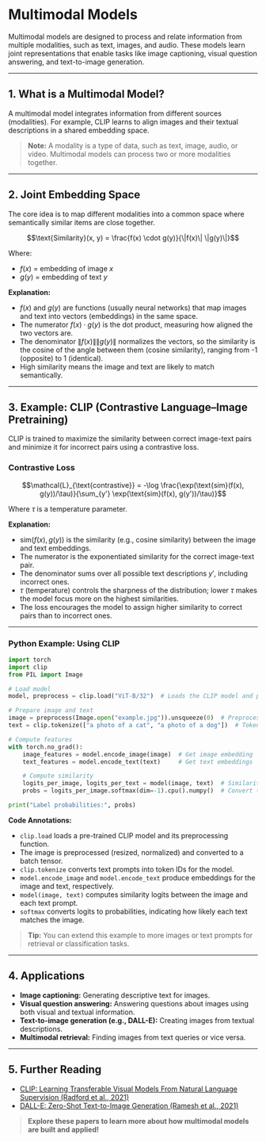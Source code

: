 # Multimodal Models

Multimodal models are designed to process and relate information from multiple modalities, such as text, images, and audio. These models learn joint representations that enable tasks like image captioning, visual question answering, and text-to-image generation.

---

## 1. What is a Multimodal Model?

A multimodal model integrates information from different sources (modalities). For example, CLIP learns to align images and their textual descriptions in a shared embedding space.

> **Note:** A modality is a type of data, such as text, image, audio, or video. Multimodal models can process two or more modalities together.

---

## 2. Joint Embedding Space

The core idea is to map different modalities into a common space where semantically similar items are close together.

```math
\text{Similarity}(x, y) = \frac{f(x) \cdot g(y)}{\|f(x)\| \|g(y)\|}
```

Where:
- $f(x)$ = embedding of image $x$
- $g(y)$ = embedding of text $y$

**Explanation:**
- $f(x)$ and $g(y)$ are functions (usually neural networks) that map images and text into vectors (embeddings) in the same space.
- The numerator $f(x) \cdot g(y)$ is the dot product, measuring how aligned the two vectors are.
- The denominator $\|f(x)\| \|g(y)\|$ normalizes the vectors, so the similarity is the cosine of the angle between them (cosine similarity), ranging from -1 (opposite) to 1 (identical).
- High similarity means the image and text are likely to match semantically.

---

## 3. Example: CLIP (Contrastive Language–Image Pretraining)

CLIP is trained to maximize the similarity between correct image-text pairs and minimize it for incorrect pairs using a contrastive loss.

### Contrastive Loss

```math
\mathcal{L}_{\text{contrastive}} = -\log \frac{\exp(\text{sim}(f(x), g(y))/\tau)}{\sum_{y'} \exp(\text{sim}(f(x), g(y'))/\tau)}
```

Where $\tau$ is a temperature parameter.

**Explanation:**
- $\text{sim}(f(x), g(y))$ is the similarity (e.g., cosine similarity) between the image and text embeddings.
- The numerator is the exponentiated similarity for the correct image-text pair.
- The denominator sums over all possible text descriptions $y'$, including incorrect ones.
- $\tau$ (temperature) controls the sharpness of the distribution; lower $\tau$ makes the model focus more on the highest similarities.
- The loss encourages the model to assign higher similarity to correct pairs than to incorrect ones.

---

### Python Example: Using CLIP

```python
import torch
import clip
from PIL import Image

# Load model
model, preprocess = clip.load("ViT-B/32")  # Loads the CLIP model and preprocessing pipeline

# Prepare image and text
image = preprocess(Image.open("example.jpg")).unsqueeze(0)  # Preprocess and add batch dimension
text = clip.tokenize(["a photo of a cat", "a photo of a dog"])  # Tokenize text prompts

# Compute features
with torch.no_grad():
    image_features = model.encode_image(image)  # Get image embedding
    text_features = model.encode_text(text)     # Get text embeddings

    # Compute similarity
    logits_per_image, logits_per_text = model(image, text)  # Similarity scores
    probs = logits_per_image.softmax(dim=-1).cpu().numpy()  # Convert to probabilities

print("Label probabilities:", probs)
```

**Code Annotations:**
- `clip.load` loads a pre-trained CLIP model and its preprocessing function.
- The image is preprocessed (resized, normalized) and converted to a batch tensor.
- `clip.tokenize` converts text prompts into token IDs for the model.
- `model.encode_image` and `model.encode_text` produce embeddings for the image and text, respectively.
- `model(image, text)` computes similarity logits between the image and each text prompt.
- `softmax` converts logits to probabilities, indicating how likely each text matches the image.

> **Tip:** You can extend this example to more images or text prompts for retrieval or classification tasks.

---

## 4. Applications
- **Image captioning:** Generating descriptive text for images.
- **Visual question answering:** Answering questions about images using both visual and textual information.
- **Text-to-image generation (e.g., DALL-E):** Creating images from textual descriptions.
- **Multimodal retrieval:** Finding images from text queries or vice versa.

---

## 5. Further Reading
- [CLIP: Learning Transferable Visual Models From Natural Language Supervision (Radford et al., 2021)](https://arxiv.org/abs/2103.00020)
- [DALL-E: Zero-Shot Text-to-Image Generation (Ramesh et al., 2021)](https://arxiv.org/abs/2102.12092) 

> **Explore these papers to learn more about how multimodal models are built and applied!** 